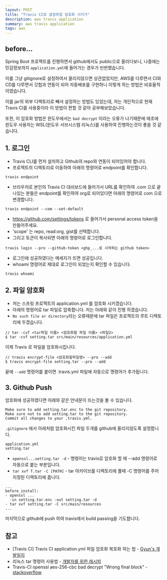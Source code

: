 ```yaml
---
layout: POST
title: "Travis CI로 설정파일 암호화 시키기"
description: aws travis application
summary: aws travis application
tags: aws
---
```



## before...

Spring Boot 프로젝트를 진행하면서 github에서도 public으로 올리다보니, 
나중에는 민감정보까지 `application.yml`에 들어가는 경우가 빈번했습니다.

이를 그냥 gitignore로 설정하여서 올리지않으면 상관없었지만, 
AWS를 다루면서 CI와 CD를 다루면서 깃헙과 연동이 되어 자동배포를 구현하니 이렇게 하는 방법은 비효율적이였습니다.

이를 jar의 외부 디렉토리로 빼서 설정하는 방법도 있었는데, 저는 개인적으로 현재 Travis CI를 사용중이라 이 방법이 편할 것 같아 공부해보았습니다.

또한, 이 암호화 방법은 윈도우에서는 `bad decrypt` 이라는 오류가 나기때문에 애초에 윈도우 사용자는 WSL(윈도우 서브시스템 리눅스)를 사용하여 진행하는것이 좋을 것 같습니다.


## 1. 로그인

- Travis CLI를 먼저 설치하고 Github의 repo와 연동이 되어있어야 합니다.
- 프로젝트의 디렉토리로 이동하여 아래의 명령어로 endpoint를 확인합니다.

```
travis endpoint
```

- 브라우저로 본인의 Travis CI 대쉬보드에 들어가서 URL를 확인하여 .com 으로 끝나있는 분들은 endpoint를 확인하여 org로 되어있다면 아래의 명령어로 com 으로 변경합니다.

```
travis endpoint --com --set-default
```

- https://github.com/settings/tokens 로 들어가서 personal access token을 만들어주세요.
- 'scope' 는 repo, read:org, gist를 선택합니다.
- 그리고 토큰이 복사되면 아래의 명령어로 로그인합니다.

```
travis login --pro --github-token <ghp_...로 시작하는 github token>
```

- 로그인에 성공하였다는 메세지가 뜨면 성공입니다.
- whoami 명령어로 제대로 로그인이 되었는지 확인할 수 있습니다.

```
travis whoami
```

## 2. 파일 암호화

- 저는 스프링 프로젝트의 application.yml 를 암호화 시키겠습니다.
- 아래의 명령어로 tar 파일로 압축합니다. 저는 아래와 같이 진행 하겠습니다.
- `No such file or directory`라는 오류때문에 tar 파일은 프로젝트의 루트 디렉토리에 두겠습니다.

```
// tar -cvf <tar파일 이름> <암호화할 파일 이름> <파일2>
$ tar -cvf setting.tar src/main/resources/application.yml
```

이제 Travis 로 파일을 암호화시킵니다.

```
// travis encrypt-file <암호화할파일명> --pro --add
$ travis encrypt-file setting.tar --pro --add
```

끝에 `--add` 명령어를 붙이면 .travis.yml 파일에 자동으로 명령어가 추가됩니다.

## 3. Github Push

암호화에 성공하였다면 아래와 같은 안내문이 뜨는것을 볼 수 있습니다.

```
Make sure to add setting.tar.enc to the git repository.
Make sure not to add setting.tar to the git repository.
Commit all changes to your .travis.yml.
```

`.gitignore` 에서 아래처럼 암호화시킨 파일 두개를 github에 올리지않도록 설정합니다.

```
application.yml
setting.tar
```

- `openssl...setting.tar -d` - 명령어는 travis로 암호화 할 때 --add 명령어로 자동으로 붙는 부분입니다.
- `tar xvf T.tar -C [PATH]` - tar 아카이브를 디렉토리에 풀때 -C 명령어를 주어 지정된 디렉토리에 풉니다.

```
...
before_install:
- openssl ...
  -in setting.tar.enc -out setting.tar -d
- tar xvf setting.tar -C src/main/resources
...
```

마지막으로 github에 push 하여 travis에서 build passing을 기도합니다.


## 참고

- [Travis CI] Travis CI application.yml 파일 암호화 복호화 하는 법 - [Gyun's 개발일지](https://devlog-wjdrbs96.tistory.com/319)
- 리눅스 tar 명령어 사용법 - [개발자를 위한 레시피](https://recipes4dev.tistory.com/146)
- Travis-CI openssl aes-256-cbc bad decrypt "Wrong final block" - [stackoverflow](https://stackoverflow.com/questions/47248236/travis-ci-openssl-aes-256-cbc-bad-decrypt-wrong-final-block)